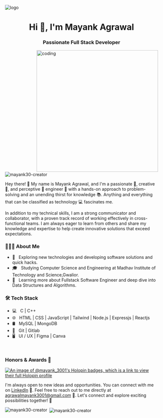 ![logo](https://previews.123rf.com/images/karpenkoilia/karpenkoilia1806/karpenkoilia180600011/102988806-vector-line-web-concept-for-programming-linear-web-banner-for-coding.jpg) 
<h1 align="center">Hi 👋, I'm Mayank Agrawal</h1>
<h3 align="center">Passionate Full Stack Developer</h3>
<img align="right" alt="coding" width="400" src="https://user-images.githubusercontent.com/55389276/140866485-8fb1c876-9a8f-4d6a-98dc-08c4981eaf70.gif">


<p align="left"> <img src="https://komarev.com/ghpvc/?username=mayank30-creator&label=Profile%20views&color=0e75b6&style=flat" alt="mayank30-creator" /> </p>

Hey there! 👋 My name is Mayank Agrawal, and I'm a passionate 🥇, creative 🎨, and perceptive 🔭 engineer 🔧 with a hands-on approach to problem-solving and an unending thirst for knowledge 📚. Anything and everything that can be classified as technology 💻 fascinates me.

In addition to my technical skills, I am a strong communicator and collaborator, with a proven track record of working effectively in cross-functional teams. I am always eager to learn from others and share my knowledge and expertise to help create innovative solutions that exceed expectations.

<h3> 👨🏻‍💻 About Me </h3>

- 🤔 &nbsp; Exploring new technologies and developing software solutions and quick hacks.
- 🎓 &nbsp; Studying Computer Science and Engineering at Madhav Institute of Technology and Science,Gwalior.
- 🌱 &nbsp; Learning more about Fullstack Software Engineer and deep dive into Data Structures and Algorithms.

<h3>🛠 Tech Stack</h3>

- 💻 &nbsp; C | C++
- 🌐 &nbsp; HTML | CSS | JavaScript | Tailwind | Node.js | Expressjs | Reactjs
- 🛢 &nbsp; MySQL | MongoDB 
- 🔧 &nbsp; Git | Gitlab 
- 🖥 &nbsp; UI / UX | Figma | Canva 

<br/>

### Honors & Awards 🏅
[![An image of @mayank_3001's Holopin badges, which is a link to view their full Holopin profile](https://holopin.me/mayank_3001)](https://holopin.io/@mayank_3001)

I'm always open to new ideas and opportunities. You can connect with me on <a target="_blank" href="https://www.linkedin.com/in/mayank-agrawal-703b28214/">LinkedIn</a> 👥. Feel free to reach out to me directly at agrawalmayank3001@gmail.com 📧. Let's connect and explore exciting possibilities together! 🚀

<p><img align="left" src="https://github-readme-stats.vercel.app/api/top-langs?username=mayank30-creator&show_icons=true&locale=en&layout=compact" alt="mayank30-creator" /></p>

<p>&nbsp;<img align="center" src="https://github-readme-stats.vercel.app/api?username=mayank30-creator&show_icons=true&locale=en" alt="mayank30-creator" /></p>

